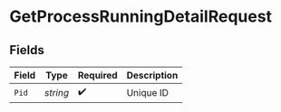 # GetProcessRunningDetailRequest


## Fields

| Field              | Type               | Required           | Description        |
| ------------------ | ------------------ | ------------------ | ------------------ |
| `Pid`              | *string*           | :heavy_check_mark: | Unique ID          |